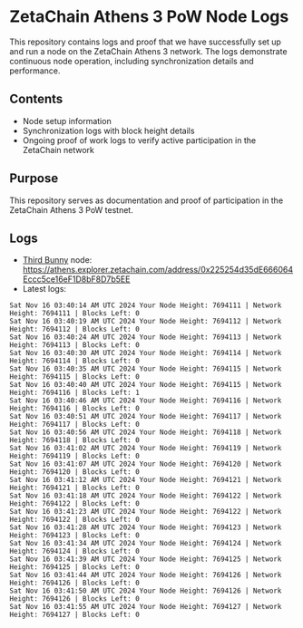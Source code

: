 # ZetaChain Athens 3 PoW Node Logs
This repository contains logs and proof that we have successfully set up and run a node on the ZetaChain Athens 3 network. The logs demonstrate continuous node operation, including synchronization details and performance.

## Contents
- Node setup information
- Synchronization logs with block height details
- Ongoing proof of work logs to verify active participation in the ZetaChain network

## Purpose
This repository serves as documentation and proof of participation in the ZetaChain Athens 3 PoW testnet.

## Logs

- [Third Bunny](https://thirdbunny.xyz/) node: https://athens.explorer.zetachain.com/address/0x225254d35dE666064Eccc5ce16eF1D8bF8D7b5EE
- Latest logs:
```
Sat Nov 16 03:40:14 AM UTC 2024 Your Node Height: 7694111 | Network Height: 7694111 | Blocks Left: 0
Sat Nov 16 03:40:19 AM UTC 2024 Your Node Height: 7694112 | Network Height: 7694112 | Blocks Left: 0
Sat Nov 16 03:40:24 AM UTC 2024 Your Node Height: 7694113 | Network Height: 7694113 | Blocks Left: 0
Sat Nov 16 03:40:30 AM UTC 2024 Your Node Height: 7694114 | Network Height: 7694114 | Blocks Left: 0
Sat Nov 16 03:40:35 AM UTC 2024 Your Node Height: 7694115 | Network Height: 7694115 | Blocks Left: 0
Sat Nov 16 03:40:40 AM UTC 2024 Your Node Height: 7694115 | Network Height: 7694116 | Blocks Left: 1
Sat Nov 16 03:40:46 AM UTC 2024 Your Node Height: 7694116 | Network Height: 7694116 | Blocks Left: 0
Sat Nov 16 03:40:51 AM UTC 2024 Your Node Height: 7694117 | Network Height: 7694117 | Blocks Left: 0
Sat Nov 16 03:40:56 AM UTC 2024 Your Node Height: 7694118 | Network Height: 7694118 | Blocks Left: 0
Sat Nov 16 03:41:02 AM UTC 2024 Your Node Height: 7694119 | Network Height: 7694119 | Blocks Left: 0
Sat Nov 16 03:41:07 AM UTC 2024 Your Node Height: 7694120 | Network Height: 7694120 | Blocks Left: 0
Sat Nov 16 03:41:12 AM UTC 2024 Your Node Height: 7694121 | Network Height: 7694121 | Blocks Left: 0
Sat Nov 16 03:41:18 AM UTC 2024 Your Node Height: 7694122 | Network Height: 7694122 | Blocks Left: 0
Sat Nov 16 03:41:23 AM UTC 2024 Your Node Height: 7694122 | Network Height: 7694122 | Blocks Left: 0
Sat Nov 16 03:41:28 AM UTC 2024 Your Node Height: 7694123 | Network Height: 7694123 | Blocks Left: 0
Sat Nov 16 03:41:34 AM UTC 2024 Your Node Height: 7694124 | Network Height: 7694124 | Blocks Left: 0
Sat Nov 16 03:41:39 AM UTC 2024 Your Node Height: 7694125 | Network Height: 7694125 | Blocks Left: 0
Sat Nov 16 03:41:44 AM UTC 2024 Your Node Height: 7694126 | Network Height: 7694126 | Blocks Left: 0
Sat Nov 16 03:41:50 AM UTC 2024 Your Node Height: 7694126 | Network Height: 7694126 | Blocks Left: 0
Sat Nov 16 03:41:55 AM UTC 2024 Your Node Height: 7694127 | Network Height: 7694127 | Blocks Left: 0
```

